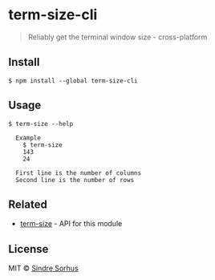 # term-size-cli

> Reliably get the terminal window size - cross-platform


## Install

```
$ npm install --global term-size-cli
```


## Usage

```
$ term-size --help

  Example
    $ term-size
    143
    24

  First line is the number of columns
  Second line is the number of rows
```


## Related

- [term-size](https://github.com/sindresorhus/term-size) - API for this module


## License

MIT © [Sindre Sorhus](https://sindresorhus.com)
